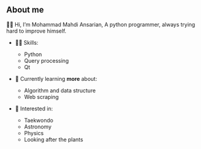 ## About me
👋🏼 Hi, I’m Mohammad Mahdi Ansarian, A python programmer, always trying hard to improve himself.

- 💪🏼 Skills: 
    - Python
    - Query processing 
    - Qt

- 🌱 Currently learning **more** about:
    - Algorithm and data structure
    - Web scraping 

- 👀 Interested in: 
    - Taekwondo 
    - Astronomy 
    - Physics 
    - Looking after the plants
<!---
mm-ansarian/mm-ansarian is a ✨ special ✨ repository because its `README.md` (this file) appears on your GitHub profile.
You can click the Preview link to take a look at your changes.
--->
